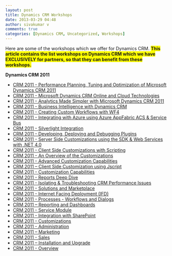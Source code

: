 ```yaml
---
layout: post
title: Dynamics CRM Workshops
date: 2013-03-29 04:48
author: sivakumar v
comments: true
categories: [Dynamics CRM, Uncategorized, Workshops]
---
```

<p>Here are some of the workshops which we offer for Dynamics CRM.&nbsp;<span style="background-color: #ffff00;"><strong>This article contains the list workshops on Dynamics CRM which we have EXCLUSIVELY for partners, so that they can benefit from these workshops.</strong></span></p>
<p><strong>Dynamics CRM 2011</strong></p>
<ul>
<li><a title="CRM 2011&amp;nbsp;- Performance Planning, Tuning and Optimization of Microsoft Dynamics CRM 2011" href="https://microsofttpd.github.io/archive/2013/05/24/workshop-performance-planning-tuning-and-optimization-of-microsoft-dynamics-crm-2011.aspx" target="_blank">CRM 2011&nbsp;- Performance Planning, Tuning and Optimization of Microsoft Dynamics CRM 2011</a>&nbsp;<a href="https://microsofttpd.github.io/assets/7115.new_icon.gif" original-url="https://microsofttpd.github.io/assets/7115.new_icon.gif"><img style="max-width: 550px;" src="https://microsofttpd.github.io/assets/7115.new_icon.gif" original-url="https://microsofttpd.github.io/assets/7115.new_icon.gif" alt="" border="0" /></a></li>
<li><a title="CRM 2011 - Microsoft Dynamics CRM Online and Cloud Technologies" href="https://microsofttpd.github.io/archive/2013/05/24/workshop-microsoft-dynamics-crm-online-and-cloud-technologies.aspx" target="_blank">CRM 2011 - Microsoft Dynamics CRM Online and Cloud Technologies</a>&nbsp;<a href="https://microsofttpd.github.io/assets/7115.new_icon.gif" original-url="https://microsofttpd.github.io/assets/7115.new_icon.gif"><img style="max-width: 550px;" src="https://microsofttpd.github.io/assets/7115.new_icon.gif" original-url="https://microsofttpd.github.io/assets/7115.new_icon.gif" alt="" border="0" /></a></li>
<li><a title="CRM 2011 - Analytics Made Simpler with Microsoft Dynamics CRM 2011" href="https://microsofttpd.github.io/archive/2013/05/24/workshop-analytics-made-simpler-with-microsoft-dynamics-crm-2011.aspx" target="_blank">CRM 2011 - Analytics Made Simpler with Microsoft Dynamics CRM 2011</a>&nbsp;<a href="https://microsofttpd.github.io/assets/7115.new_icon.gif" original-url="https://microsofttpd.github.io/assets/7115.new_icon.gif"><img style="max-width: 550px;" src="https://microsofttpd.github.io/assets/7115.new_icon.gif" original-url="https://microsofttpd.github.io/assets/7115.new_icon.gif" alt="" border="0" /></a></li>
<li><a title="CRM 2011 - Business Intelligence with Dynamics CRM" href="https://microsofttpd.github.io/archive/2013/01/25/workshop-crm-2011-business-intelligence-with-dynamics-crm.aspx" target="_blank">CRM 2011 - Business Intelligence with Dynamics CRM</a></li>
<li><a title="CRM 2011 - Creating Custom Workflows with WF4" href="https://microsofttpd.github.io/archive/2012/07/19/workshop-crm-2011-creating-custom-workflows-with-wf4.aspx" target="_blank">CRM 2011 - Creating Custom Workflows with WF4</a></li>
<li><a title="CRM 2011 - Integrating with Azure using Azure AppFabric ACS &amp;amp; Service Bus" href="https://microsofttpd.github.io/archive/2012/07/19/workshop-crm-2011-integrating-with-azure-using-azure-appfabric-acs-amp-service-bus.aspx" target="_blank">CRM 2011 - Integrating with Azure using Azure AppFabric ACS &amp; Service Bus</a></li>
<li><a title="CRM 2011 - Silverlight Integration" href="https://microsofttpd.github.io/archive/2012/07/19/workshop-crm-2011-silverlight-integration.aspx" target="_blank">CRM 2011 - Silverlight Integration</a></li>
<li><a title="CRM 2011 - Developing, Deploying and Debugging Plugins" href="https://microsofttpd.github.io/archive/2012/07/19/workshop-crm-2011-developing-deploying-and-debugging-plugins.aspx" target="_blank">CRM 2011 - Developing, Deploying and Debugging Plugins</a></li>
<li><a title="CRM 2011 - Server Side Customizations using the SDK &amp;amp; Web Services with .NET 4.0" href="https://microsofttpd.github.io/archive/2012/07/19/workshop-crm-2011-server-side-customizations-using-the-sdk-amp-web-services-with-net-4-0.aspx" target="_blank">CRM 2011 - Server Side Customizations using the SDK &amp; Web Services with .NET 4.0</a></li>
<li><a title="CRM 2011 - Client Side Customizations with Scripting" href="https://microsofttpd.github.io/archive/2012/07/19/workshop-crm-2011-client-side-customizations-with-scripting.aspx" target="_blank">CRM 2011 - Client Side Customizations with Scripting</a></li>
<li><a title="CRM 2011 - An Overview of the Customizations" href="https://microsofttpd.github.io/archive/2012/07/19/workshop-crm-2011-an-overview-of-the-customizations.aspx" target="_blank">CRM 2011 - An Overview of the Customizations</a></li>
<li><a title="CRM 2011 - Advanced Customization Capabilities" href="https://microsofttpd.github.io/archive/2012/07/19/workshop-crm-2011-advanced-customization-capabilities.aspx" target="_blank">CRM 2011 - Advanced Customization Capabilities</a></li>
<li><a title="CRM 2011 &amp;ndash; Client Side Customization using Jscript" href="https://microsofttpd.github.io/archive/2012/07/19/workshop-crm-2011-client-side-customization-using-jscript.aspx" target="_blank">CRM 2011 &ndash; Client Side Customization using Jscript</a></li>
<li><a title="CRM 2011 - Customization Capabilities" href="https://microsofttpd.github.io/archive/2012/07/19/workshop-crm-2011-customization-capabilities.aspx" target="_blank">CRM 2011 - Customization Capabilities</a></li>
<li><a title="CRM 2011 - Reports Deep Dive" href="https://microsofttpd.github.io/archive/2012/07/19/workshop-crm-2011-reports-deep-dive.aspx" target="_blank">CRM 2011 - Reports Deep Dive</a></li>
<li><a title="CRM 2011 - Isolating &amp;amp; Troubleshooting CRM Performance Issues" href="https://microsofttpd.github.io/archive/2012/07/19/workshop-crm2011-isolating-amp-troubleshooting-crm-performance-issues.aspx" target="_blank">CRM 2011 - Isolating &amp; Troubleshooting CRM Performance Issues</a></li>
<li><a title="CRM 2011 - Solutions and Marketplace" href="https://microsofttpd.github.io/archive/2012/07/19/workshop-crm-2011-solutions-and-marketplace.aspx" target="_blank">CRM 2011 - Solutions and Marketplace</a></li>
<li><a title="CRM 2011 - Internet Facing Deployment (IFD)" href="https://microsofttpd.github.io/archive/2012/07/19/workshop-crm-2011-internet-facing-deployment-ifd.aspx" target="_blank">CRM 2011 - Internet Facing Deployment (IFD)</a></li>
<li><a title="CRM 2011 - Processes - Workflows and Dialogs" href="https://microsofttpd.github.io/archive/2012/07/19/workshop-crm-2011-processes-workflows-and-dialogs.aspx" target="_blank">CRM 2011 - Processes - Workflows and Dialogs</a></li>
<li><a title="CRM 2011 &amp;ndash; Reporting and Dashboards" href="https://microsofttpd.github.io/archive/2012/07/19/workshop-crm-2011-reporting-and-dashboards.aspx" target="_blank">CRM 2011 &ndash; Reporting and Dashboards</a></li>
<li><a title="CRM 2011 - Service Module" href="https://microsofttpd.github.io/archive/2012/07/19/workshop-crm-2011-service-module.aspx" target="_blank">CRM 2011 - Service Module</a></li>
<li><a title="CRM 2011 - Integration with SharePoint" href="https://microsofttpd.github.io/archive/2012/07/19/workshop-crm-2011-integration-with-sharepoint.aspx" target="_blank">CRM 2011 - Integration with SharePoint</a></li>
<li><a title="CRM 2011 - Customizations" href="https://microsofttpd.github.io/archive/2012/07/19/workshop-crm-2011-customizations.aspx" target="_blank">CRM 2011 - Customizations</a></li>
<li><a title="CRM 2011 - Administration" href="https://microsofttpd.github.io/archive/2012/07/19/workshop-crm-2011-administration.aspx" target="_blank">CRM 2011 - Administration</a></li>
<li><a title="CRM 2011 &amp;ndash; Marketing" href="https://microsofttpd.github.io/archive/2012/07/19/workshop-crm-2011-marketing.aspx" target="_blank">CRM 2011 &ndash; Marketing</a></li>
<li><a title="CRM 2011 - Sales" href="https://microsofttpd.github.io/archive/2012/07/19/workshop-crm-2011-sales.aspx" target="_blank">CRM 2011 - Sales</a></li>
<li><a title="CRM 2011 &amp;ndash; Installation and Upgrade" href="https://microsofttpd.github.io/archive/2012/07/19/workshop-crm-2011-installation-and-upgrade.aspx" target="_blank">CRM 2011 &ndash; Installation and Upgrade</a></li>
<li><a title="CRM 2011 - Overview" href="https://microsofttpd.github.io/archive/2012/07/19/workshop-crm-2011-overview.aspx" target="_blank">CRM 2011 - Overview</a></li>
</ul>
